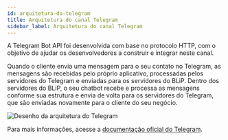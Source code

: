 ```yaml
---
id: arquitetura-do-telegram
title: Arquitetura do canal Telegram
sidebar_label: Arquitetura do canal Telegram
---
```


A Telegram Bot API foi desenvolvida com base no protocolo HTTP, com o objetivo de ajudar os desenvolvedores a construir e integrar neste canal. 

Quando o cliente envia uma mensagem para o seu contato no Telegram, as mensagens são recebidas pelo próprio aplicativo, processadas pelos servidores do Telegram e enviadas para os servidores do BLiP. Dentro dos servidores do BLiP, o seu chatbot recebe e processa as mensagens conforme sua estrutura e envia de volta para os servidores do Telegram, que são enviadas novamente para o cliente do seu negócio.

![Desenho da arquitetura do Telegram](/img/channels/telegram/telegram-architecture.png)

Para mais informações, acesse a [documentação oficial do Telegram](https://core.telegram.org/bots/api).

<!-- Rating frame -->
<script type="text/javascript" src="/scripts/rating.js"></script>